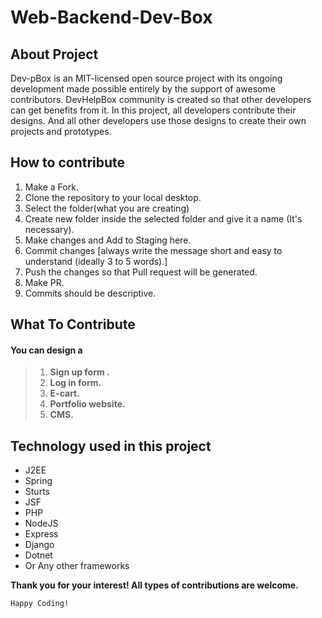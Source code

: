 # Web-Backend-Dev-Box

## About Project
Dev-pBox is an MIT-licensed open source project with its ongoing development made possible entirely by the support of awesome contributors. DevHelpBox community is created so that other developers can get benefits from it. In this project, all developers contribute their designs. And all other developers use those designs to create their own projects and prototypes.


## How to contribute
 1. Make a Fork.
 2. Clone the repository to your local desktop.
 3. Select the folder(what you are creating)
 4. Create new folder inside the selected folder and give it a name (It's necessary).
 5. Make changes and Add to Staging here.
 6. Commit changes [always write the message short and easy to understand (ideally 3 to 5 words).]
 7. Push the changes so that Pull request will be generated.
 8. Make PR.
 9. Commits should be descriptive.

## What To Contribute

#### You can design a 
>  1. **Sign up form .**
>  2. **Log in  form.**
>  3. **E-cart.**
>  4. **Portfolio website.**
>  5. **CMS.**

## Technology used in this project
* J2EE
* Spring
* Sturts
* JSF
* PHP
* NodeJS
* Express
* Django
* Dotnet
* Or Any other frameworks

**Thank you for your interest! All types of contributions are welcome.**

```Happy Coding!```

